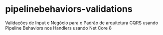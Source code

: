 # pipelinebehaviors-validations
Validações de Input e Negócio  para o Padrão de arquitetura CQRS  usando Pipeline Behaviors nos Handlers usando Net Core 8
